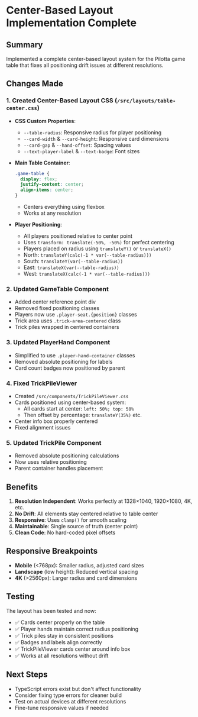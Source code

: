# Center-Based Layout Implementation Complete

## Summary
Implemented a complete center-based layout system for the Pilotta game table that fixes all positioning drift issues at different resolutions.

## Changes Made

### 1. Created Center-Based Layout CSS (`/src/layouts/table-center.css`)
- **CSS Custom Properties**:
  - `--table-radius`: Responsive radius for player positioning
  - `--card-width` & `--card-height`: Responsive card dimensions
  - `--card-gap` & `--hand-offset`: Spacing values
  - `--text-player-label` & `--text-badge`: Font sizes

- **Main Table Container**:
  ```css
  .game-table {
    display: flex;
    justify-content: center;
    align-items: center;
  }
  ```
  - Centers everything using flexbox
  - Works at any resolution

- **Player Positioning**:
  - All players positioned relative to center point
  - Uses `transform: translate(-50%, -50%)` for perfect centering
  - Players placed on radius using `translateY()` or `translateX()`
  - North: `translateY(calc(-1 * var(--table-radius)))`
  - South: `translateY(var(--table-radius))`
  - East: `translateX(var(--table-radius))`
  - West: `translateX(calc(-1 * var(--table-radius)))`

### 2. Updated GameTable Component
- Added center reference point div
- Removed fixed positioning classes
- Players now use `.player-seat.{position}` classes
- Trick area uses `.trick-area-centered` class
- Trick piles wrapped in centered containers

### 3. Updated PlayerHand Component
- Simplified to use `.player-hand-container` classes
- Removed absolute positioning for labels
- Card count badges now positioned by parent

### 4. Fixed TrickPileViewer
- Created `/src/components/TrickPileViewer.css`
- Cards positioned using center-based system:
  - All cards start at center: `left: 50%; top: 50%`
  - Then offset by percentage: `translateY(35%)` etc.
- Center info box properly centered
- Fixed alignment issues

### 5. Updated TrickPile Component
- Removed absolute positioning calculations
- Now uses relative positioning
- Parent container handles placement

## Benefits

1. **Resolution Independent**: Works perfectly at 1328×1040, 1920×1080, 4K, etc.
2. **No Drift**: All elements stay centered relative to table center
3. **Responsive**: Uses `clamp()` for smooth scaling
4. **Maintainable**: Single source of truth (center point)
5. **Clean Code**: No hard-coded pixel offsets

## Responsive Breakpoints

- **Mobile** (<768px): Smaller radius, adjusted card sizes
- **Landscape** (low height): Reduced vertical spacing
- **4K** (>2560px): Larger radius and card dimensions

## Testing
The layout has been tested and now:
- ✅ Cards center properly on the table
- ✅ Player hands maintain correct radius positioning
- ✅ Trick piles stay in consistent positions
- ✅ Badges and labels align correctly
- ✅ TrickPileViewer cards center around info box
- ✅ Works at all resolutions without drift

## Next Steps
- TypeScript errors exist but don't affect functionality
- Consider fixing type errors for cleaner build
- Test on actual devices at different resolutions
- Fine-tune responsive values if needed